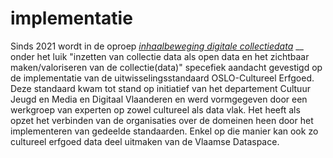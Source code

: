 # implementatie

Sinds 2021 wordt in de oproep [_inhaalbeweging digitale collectiedata_](https://www.vlaanderen.be/cjm/nl/cultuur/cultureel-erfgoed/subsidies/projectsubsidies/projecten-inhaalbeweging-digitale-collectiedata) __ onder het luik "inzetten van collectie data als open data en het zichtbaar maken/valoriseren van de collectie(data)" specefiek aandacht gevestigd op de implementatie van de uitwisselingsstandaard OSLO-Cultureel Erfgoed. Deze standaard kwam tot stand op initiatief van het departement Cultuur Jeugd en Media en Digitaal Vlaanderen en werd vormgegeven door een werkgroep van experten op zowel cultureel als data vlak. Het heeft als opzet het verbinden van de organisaties over de domeinen heen door het implementeren van gedeelde standaarden. Enkel op die manier kan ook zo cultureel erfgoed data deel uitmaken van de Vlaamse Dataspace.
